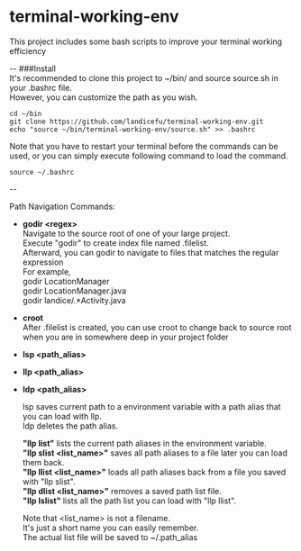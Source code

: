 # terminal-working-env
This project includes some bash scripts to improve your terminal working efficiency

--
###Install <br/>
It's recommended to clone this project to ~/bin/ and source source.sh in your .bashrc file. <br/>
However, you can customize the path as you wish. <br/>

```  
cd ~/bin
git clone https://github.com/landicefu/terminal-working-env.git
echo "source ~/bin/terminal-working-env/source.sh" >> .bashrc
```
Note that you have to restart your terminal before the commands can be used, or you can simply execute following command to load the command.
```
source ~/.bashrc
```

--

Path Navigation Commands:
- **godir \<regex\>** <br/>
  Navigate to the source root of one of your large project. <br/>
  Execute "godir" to create index file named .filelist. <br/>
  Afterward, you can godir <regex> to navigate to files that matches the regular expression <br/>
  For example, <br/>
    godir LocationManager <br/>
    godir LocationManager.java <br/>
    godir landice/.*Activity.java <br/>
- **croot** <br/>
  After .filelist is created, you can use croot to change back to source root when you are in somewhere deep in your project folder

- **lsp \<path_alias\>**
- **llp \<path_alias\>**
- **ldp \<path_alias\>**

  lsp saves current path to a environment variable with a path alias that you can load with llp. <br/>
  ldp deletes the path alias.

  **"llp list"** lists the current path aliases in the environment variable. <br/>
  **"llp slist <list_name>"** saves all path aliases to a file later you can load them back. <br/>
  **"llp llist <list_name>"** loads all path aliases back from a file you saved with "llp slist". <br/>
  **"llp dlist <list_name>"** removes a saved path list file. <br/>
  **"llp lslist"** lists all the path list you can load with "llp llist". <br/>

  
  Note that <list_name> is not a filename. <br/>
  It's just a short name you can easily remember. <br/>
  The actual list file will be saved to ~/.path_alias
